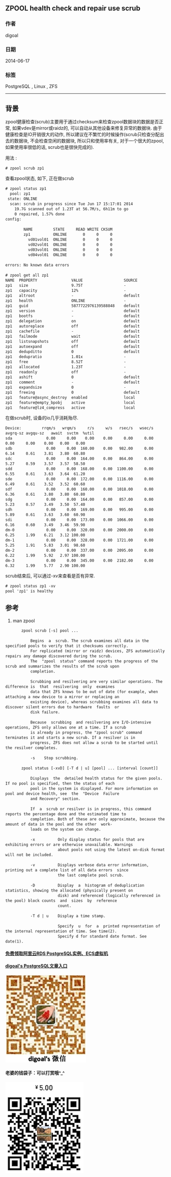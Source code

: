 ## ZPOOL health check and repair use scrub  
                                                                                                                                                                               
### 作者                                                                                                                                                                           
digoal                                                                                                                                                                             
                                                                                                                                                                         
### 日期                                                                                                                                                                                            
2014-06-17                                                                                                                                                                   
                                                                                                                                                                          
### 标签                                                                                                                                                                         
PostgreSQL , Linux , ZFS                                                                                                                                                                       
                                                                                                                                                                                                           
----                                                                                                                                                                                   
                                                                                                                                                                                                                       
## 背景          
zpool健康检查(scrub)主要用于通过checksum来检查zpool数据块的数据是否正常, 如果vdev是mirror或raidz的, 可以自动从其他设备来修复异常的数据块. 由于健康检查是IO开销很大的动作, 所以建议在不繁忙的时候操作(scrub只检查分配出去的数据块, 不会检查空闲的数据块, 所以只和使用率有关, 对于一个很大的zpool, 如果使用率很低的话, scrub也是很快完成的).  
  
用法 :   
  
```  
# zpool scrub zp1  
```  
  
查看zpool状态, 如下, 正在做scrub  
  
```  
# zpool status zp1  
  pool: zp1  
 state: ONLINE  
  scan: scrub in progress since Tue Jun 17 15:17:01 2014  
    19.7G scanned out of 1.23T at 56.7M/s, 6h11m to go  
    0 repaired, 1.57% done  
config:  
  
        NAME         STATE     READ WRITE CKSUM  
        zp1          ONLINE       0     0     0  
          vd01vol01  ONLINE       0     0     0  
          vd02vol01  ONLINE       0     0     0  
          vd03vol01  ONLINE       0     0     0  
          vd04vol01  ONLINE       0     0     0  
  
errors: No known data errors  
  
# zpool get all zp1  
NAME  PROPERTY               VALUE                  SOURCE  
zp1   size                   9.75T                  -  
zp1   capacity               12%                    -  
zp1   altroot                -                      default  
zp1   health                 ONLINE                 -  
zp1   guid                   5877722976139588848    default  
zp1   version                -                      default  
zp1   bootfs                 -                      default  
zp1   delegation             on                     default  
zp1   autoreplace            off                    default  
zp1   cachefile              -                      default  
zp1   failmode               wait                   default  
zp1   listsnapshots          off                    default  
zp1   autoexpand             off                    default  
zp1   dedupditto             0                      default  
zp1   dedupratio             1.01x                  -  
zp1   free                   8.52T                  -  
zp1   allocated              1.23T                  -  
zp1   readonly               off                    -  
zp1   ashift                 0                      default  
zp1   comment                -                      default  
zp1   expandsize             0                      -  
zp1   freeing                0                      default  
zp1   feature@async_destroy  enabled                local  
zp1   feature@empty_bpobj    active                 local  
zp1   feature@lz4_compress   active                 local  
```  
  
在做scrub时, 设备的io几乎消耗殆尽.  
  
```  
Device:         rrqm/s   wrqm/s     r/s     w/s   rsec/s   wsec/s avgrq-sz avgqu-sz   await  svctm  %util  
sda               0.00     0.00    0.00    0.00     0.00     0.00     0.00     0.00    0.00   0.00   0.00  
sdb               0.00     0.00  160.00    0.00   982.00     0.00     6.14     0.61    3.81   3.80  60.80  
sdc               0.00     0.00  164.00    0.00   864.00     0.00     5.27     0.59    3.57   3.57  58.50  
sdd               0.00     0.00  168.00    0.00  1100.00     0.00     6.55     0.61    3.63   3.64  61.20  
sde               0.00     0.00  172.00    0.00  1116.00     0.00     6.49     0.61    3.52   3.52  60.60  
sdf               0.00     0.00  160.00    0.00  1018.00     0.00     6.36     0.61    3.80   3.80  60.80  
sdg               0.00     0.00  164.00    0.00   857.00     0.00     5.23     0.57    3.49   3.50  57.40  
sdh               0.00     0.00  169.00    0.00   995.00     0.00     5.89     0.61    3.63   3.60  60.90  
sdi               0.00     0.00  173.00    0.00  1066.00     0.00     6.16     0.60    3.49   3.46  59.90  
dm-0              0.00     0.00  320.00    0.00  2000.00     0.00     6.25     1.99    6.21   3.12 100.00  
dm-1              0.00     0.00  328.00    0.00  1721.00     0.00     5.25     1.91    5.83   3.01  98.60  
dm-2              0.00     0.00  337.00    0.00  2095.00     0.00     6.22     1.99    5.92   2.97 100.00  
dm-3              0.00     0.00  345.00    0.00  2182.00     0.00     6.32     1.99    5.77   2.90 100.00  
```  
  
scrub结束后, 可以通过-xv来查看是否有异常.  
  
```  
# zpool status zp1 -xv  
pool 'zp1' is healthy  
```  
  
## 参考  
1. man zpool  
  
```  
       zpool scrub [-s] pool ...  
  
           Begins  a  scrub. The scrub examines all data in the specified pools to verify that it checksums correctly.  
           For replicated (mirror or raidz) devices, ZFS automatically repairs any damage discovered during the scrub.  
           The  "zpool  status" command reports the progress of the scrub and summarizes the results of the scrub upon  
           completion.  
  
           Scrubbing and resilvering are very similar operations. The difference is  that  resilvering  only  examines  
           data that ZFS knows to be out of date (for example, when attaching a new device to a mirror or replacing an  
           existing device), whereas scrubbing examines all data to discover silent errors due to hardware  faults  or  
           disk failure.  
  
           Because  scrubbing  and resilvering are I/O-intensive operations, ZFS only allows one at a time. If a scrub  
           is already in progress, the "zpool scrub" command terminates it and starts a new scrub. If a resilver is in  
           progress, ZFS does not allow a scrub to be started until the resilver completes.  
  
           -s    Stop scrubbing.  
  
       zpool status [-xvD] [-T d | u] [pool] ... [interval [count]]  
  
           Displays  the  detailed health status for the given pools. If no pool is specified, then the status of each  
           pool in the system is displayed. For more information on pool and device health, see  the  "Device  Failure  
           and Recovery" section.  
  
           If  a  scrub or resilver is in progress, this command reports the percentage done and the estimated time to  
           completion. Both of these are only approximate, because the amount of data in the pool and the other  work-  
           loads on the system can change.  
  
           -x          Only display status for pools that are exhibiting errors or are otherwise unavailable. Warnings  
                       about pools not using the latest on-disk format will not be included.  
  
           -v          Displays verbose data error information, printing out a complete list of all data errors  since  
                       the last complete pool scrub.  
  
           -D          Display  a  histogram of deduplication statistics, showing the allocated (physically present on  
                       disk) and referenced (logically referenced in the pool) block counts  and  sizes  by  reference  
                       count.  
  
           -T d | u    Display a time stamp.  
  
                       Specify  u  for  a  printed representation of the internal representation of time. See time(2).  
                       Specify d for standard date format. See date(1).  
```  
    
  
  
  
  
  
  
  
  
  
  
  
  
  
#### [免费领取阿里云RDS PostgreSQL实例、ECS虚拟机](https://free.aliyun.com/ "57258f76c37864c6e6d23383d05714ea")
  
  
#### [digoal's PostgreSQL文章入口](https://github.com/digoal/blog/blob/master/README.md "22709685feb7cab07d30f30387f0a9ae")
  
  
![digoal's weixin](../pic/digoal_weixin.jpg "f7ad92eeba24523fd47a6e1a0e691b59")
  
  
#### 老婆的钱袋子：可以打赏哦^_^  
![wife's weixin ds](../pic/wife_weixin_ds.jpg "acd5cce1a143ef1d6931b1956457bc9f")
  
